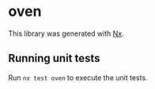 # oven

This library was generated with [Nx](https://nx.dev).

## Running unit tests

Run `nx test oven` to execute the unit tests.
